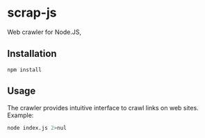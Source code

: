 scrap-js
==========

Web crawler for Node.JS, 

## Installation

```
npm install
```

## Usage

The crawler provides intuitive interface to crawl links on web sites. Example:

```bash
node index.js 2>nul
```

